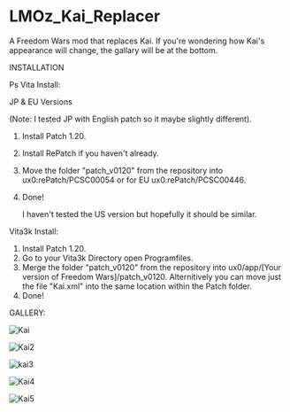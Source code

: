 # LMOz_Kai_Replacer
A Freedom Wars mod that replaces Kai. If you're wondering how Kai's appearance will change, the gallary will be at the bottom.

INSTALLATION 

Ps Vita Install: 

JP & EU Versions

(Note: I tested JP with English patch so it maybe slightly different).

1. Install Patch 1.20.
2. Install RePatch if you haven't already.
3. Move the folder "patch_v0120" from the repository into ux0:rePatch/PCSC00054 or for EU ux0:rePatch/PCSC00446.
4. Done!

   I haven't tested the US version but hopefully it should be similar.

Vita3k Install:

1. Install Patch 1.20.
2. Go to your Vita3k Directory open Programfiles.
3. Merge the folder "patch_v0120" from the repository into ux0/app/[Your version of Freedom Wars]/patch_v0120. Alternitively you can move just the file "Kai.xml" into the same location within the Patch folder.
4. Done!

GALLERY:

![Kai](https://github.com/LittlemanOz/LMOz_Kai_Replacer/assets/154644727/0ffbdcb9-138d-4c29-b82b-02e37f5c3ec8)

![Kai2](https://github.com/LittlemanOz/LMOz_Kai_Replacer/assets/154644727/8e5c737c-f76d-4f11-8c79-ea1aa2ef85c0)

![kai3](https://github.com/LittlemanOz/LMOz_Kai_Replacer/assets/154644727/da46786a-0c8f-4478-9bb0-28f3669ff18a)

![Kai4](https://github.com/LittlemanOz/LMOz_Kai_Replacer/assets/154644727/37efea08-09ef-405f-8c35-7ff62bb9f167)

![Kai5](https://github.com/LittlemanOz/LMOz_Kai_Replacer/assets/154644727/c462843b-d947-4e19-b28f-c485e709ccb4)

